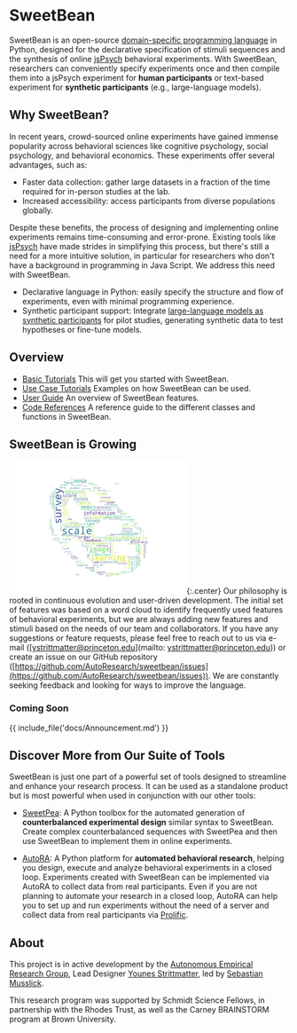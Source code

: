 # SweetBean

SweetBean is an
open-source [domain-specific programming language](https://en.wikipedia.org/wiki/Domain-specific_language) in Python,
designed for the declarative specification of stimuli sequences and the synthesis of online [jsPsych](https://www.jspsych.org/) behavioral experiments. With SweetBean,
researchers can conveniently specify experiments once and then compile them into a jsPsych experiment for **human participants** or text-based experiment for **synthetic
participants** (e.g., large-language models).

## Why SweetBean?

In recent years, crowd-sourced online experiments have gained immense popularity across behavioral sciences like
cognitive psychology, social psychology, and behavioral economics. These experiments offer several advantages, such as:

- Faster data collection: gather large datasets in a fraction of the time required for in-person studies at the lab.
- Increased accessibility: access participants from diverse populations globally.

Despite these benefits, the process of designing and implementing online experiments remains time-consuming and
error-prone. Existing tools like [jsPsych](https://www.jspsych.org/latest/) have made strides in simplifying this
process, but there's still a need for a more intuitive solution, in particular for researchers who don't have a background in programming in Java Script. We address this need with SweetBean.

- Declarative language in Python: easily specify the structure and flow of experiments, even with minimal programming experience.
- Synthetic participant support: Integrate [large-language models as synthetic participants](https://www.sciencedirect.com/science/article/pii/S1364661323000980) for pilot studies, generating synthetic data
  to test hypotheses or fine-tune models.

## Overview

- [Basic Tutorials](Basic%20Tutorials/index.md) This will get you started with SweetBean.
- [Use Case Tutorials](Use%20Case%20Tutorials/index.md) Examples on how SweetBean can be used.
- [User Guide](User%20Guide/index.md) An overview of SweetBean features.
- [Code References](reference/sweetbean/) A reference guide to the different classes and functions in SweetBean.

## SweetBean is Growing

![word-cloud](img/word-cloud.png){:.center}
Our philosophy is rooted in continuous evolution and user-driven development. The initial set of features was based on a
word cloud to identify frequently used features of behavioral experiments, but we are always adding new features and stimuli based on the needs of
our team and collaborators. If you have any suggestions or feature requests, please feel free to reach out to us via
e-mail ([ystrittmatter@princeton.edu](mailto: ystrittmatter@princeton.edu)) or create an issue on our GitHub repository
([https://github.com/AutoResearch/sweetbean/issues](https://github.com/AutoResearch/sweetbean/issues)). We are
constantly seeking feedback and looking for ways to improve the language.

### Coming Soon

{{ include_file('docs/Announcement.md') }}

## Discover More from Our Suite of Tools

SweetBean is just one part of a powerful set of tools designed to streamline and enhance your research process. It can be used as a standalone product but is most powerful when used in conjunction with our other tools:

- [SweetPea](https://sweetpea.ai/): A Python toolbox for the automated generation of **counterbalanced experimental design** similar syntax to SweetBean. Create complex counterbalanced sequences with SweetPea and then use SweetBean to implement them in online experiments.

- [AutoRA](https://autoresearch.github.io/autora/): A Python platform for **automated behavioral research**, helping you design, execute and analyze behavioral experiments in a closed loop. Experiments created with SweetBean can be implemented via AutoRA to collect data from real participants. Even if you are not planning to automate your research in a closed loop, AutoRA can help you to set up and run experiments without the need of a server and collect data from real participants via [Prolific](https://www.prolific.com/).

## About

This project is in active development by
the [Autonomous Empirical Research Group](https://musslick.github.io/AER_website/Research.html), Lead
Designer [Younes Strittmatter](https://younesstrittmatter.github.io/), led
by [Sebastian Musslick](https://smusslick.com).

This research program was supported by Schmidt Science Fellows, in partnership with the Rhodes Trust, as well as the
Carney BRAINSTORM program at Brown University.

